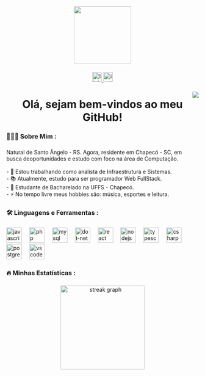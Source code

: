<div align="center">
  <img height="150" src="https://media.giphy.com/media/v1.Y2lkPWVjZjA1ZTQ3dzJtejE3M3Y1djJiMDQ3dDQwYm9saHF2dDR3c3IyY2w1Ymo5bW8xbyZlcD12MV9zdGlja2Vyc19zZWFyY2gmY3Q9cw/UmWpVKOvNEv6CHVtl7/giphy.gif"  />
</div>

###

<div align="center">
  <a href="https://www.linkedin.com/in/henrique-ribrodrigues/" target="_blank">
    <img src="https://img.shields.io/static/v1?message=LinkedIn&logo=linkedin&label=&color=0077B5&logoColor=white&labelColor=&style=for-the-badge" height="25" alt="linkedin logo"  />
  </a>
  <a href="https://www.instagram.com/henrique_rrodriguess/" target="_blank">
    <img src="https://img.shields.io/static/v1?message=Instagram&logo=instagram&label=&color=E4405F&logoColor=white&labelColor=&style=for-the-badge" height="25" alt="instagram logo"  />
  </a>
</div>

###

<img align="right" src="https://visitor-badge.laobi.icu/badge?page_id=henriquerrodrigues.henriquerrodrigues&left_text=visitantes"  />

###

<h1 align="center">Olá, sejam bem-vindos ao meu GitHub!</h1>

###

<h3 align="left">👨🏻‍💻 Sobre Mim :</h3>

###

<p align="left">Natural de Santo Ângelo - RS. Agora, residente em Chapecó - SC, em busca deoportunidades e estudo com foco na área de Computação.<br><br>- 🔭 Estou trabalhando como analista de Infraestrutura e Sistemas.<br>- 📚 Atualmente, estudo para ser programador Web FullStack.<br>- 🏫 Estudante de Bacharelado na UFFS - Chapecó. <br>- ⚡ No tempo livre meus hobbies são: música, esportes e leitura.</p>

###

<h3 align="left">🛠 Linguagens e Ferramentas :</h3>

###

<div align="left">
  <img src="https://cdn.jsdelivr.net/gh/devicons/devicon/icons/javascript/javascript-original.svg" height="40" alt="javascript logo"  />
  <img width="12" />
  <img src="https://cdn.jsdelivr.net/gh/devicons/devicon/icons/php/php-original.svg" height="40" alt="php logo"  />
  <img width="12" />
  <img src="https://cdn.jsdelivr.net/gh/devicons/devicon/icons/mysql/mysql-original.svg" height="40" alt="mysql logo"  />
  <img width="12" />
  <img src="https://cdn.jsdelivr.net/gh/devicons/devicon/icons/dot-net/dot-net-original.svg" height="40" alt="dot-net logo"  />
  <img width="12" />
  <img src="https://cdn.jsdelivr.net/gh/devicons/devicon/icons/react/react-original.svg" height="40" alt="react logo"  />
  <img width="12" />
  <img src="https://cdn.jsdelivr.net/gh/devicons/devicon/icons/nodejs/nodejs-original.svg" height="40" alt="nodejs logo"  />
  <img width="12" />
  <img src="https://cdn.jsdelivr.net/gh/devicons/devicon/icons/typescript/typescript-original.svg" height="40" alt="typescript logo"  />
  <img width="12" />
  <img src="https://cdn.jsdelivr.net/gh/devicons/devicon/icons/csharp/csharp-original.svg" height="40" alt="csharp logo"  />
  <img width="12" />
  <img src="https://cdn.jsdelivr.net/gh/devicons/devicon/icons/postgresql/postgresql-original.svg" height="40" alt="postgresql logo"  />
  <img width="12" />
  <img src="https://cdn.jsdelivr.net/gh/devicons/devicon/icons/vscode/vscode-original.svg" height="40" alt="vscode logo"  />
</div>

###

<h3 align="left">🔥   Minhas Estatísticas :</h3>

###

<div align="center">
  <img src="https://streak-stats.demolab.com?user=henriquerrodrigues&locale=pt-br&mode=weekly&theme=merko&hide_border=false&border_radius=5&order=3" height="220" alt="streak graph"  />
</div>

###
